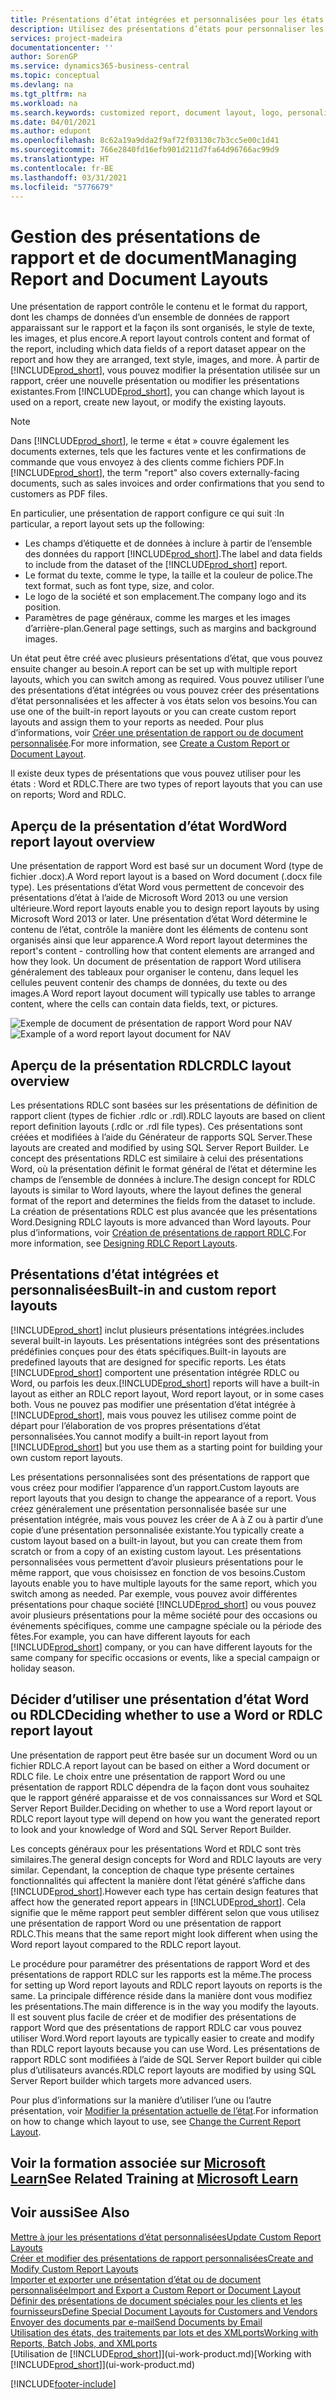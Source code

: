 ```yaml
---
title: Présentations d’état intégrées et personnalisées pour les états et les documents | Microsoft Docs
description: Utilisez des présentations d’états pour personnaliser les documents, par exemple, pour personnaliser la police, le logo, ou la mise en page des fichiers PDF que vous envoyez aux clients.
services: project-madeira
documentationcenter: ''
author: SorenGP
ms.service: dynamics365-business-central
ms.topic: conceptual
ms.devlang: na
ms.tgt_pltfrm: na
ms.workload: na
ms.search.keywords: customized report, document layout, logo, personalize
ms.date: 04/01/2021
ms.author: edupont
ms.openlocfilehash: 8c62a19a9dda2f9af72f03130c7b3cc5e00c1d41
ms.sourcegitcommit: 766e2840fd16efb901d211d7fa64d96766ac99d9
ms.translationtype: HT
ms.contentlocale: fr-BE
ms.lasthandoff: 03/31/2021
ms.locfileid: "5776679"
---
```

# <a name="managing-report-and-document-layouts"></a><span data-ttu-id="a833e-103">Gestion des présentations de rapport et de document</span><span class="sxs-lookup"><span data-stu-id="a833e-103">Managing Report and Document Layouts</span></span>
<span data-ttu-id="a833e-104">Une présentation de rapport contrôle le contenu et le format du rapport, dont les champs de données d’un ensemble de données de rapport apparaissant sur le rapport et la façon ils sont organisés, le style de texte, les images, et plus encore.</span><span class="sxs-lookup"><span data-stu-id="a833e-104">A report layout controls content and format of the report, including which data fields of a report dataset appear on the report and how they are arranged, text style, images, and more.</span></span> <span data-ttu-id="a833e-105">À partir de [!INCLUDE[prod_short](includes/prod_short.md)], vous pouvez modifier la présentation utilisée sur un rapport, créer une nouvelle présentation ou modifier les présentations existantes.</span><span class="sxs-lookup"><span data-stu-id="a833e-105">From [!INCLUDE[prod_short](includes/prod_short.md)], you can change which layout is used on a report, create new layout, or modify the existing layouts.</span></span>

> [!NOTE]  
>   <span data-ttu-id="a833e-106">Dans [!INCLUDE[prod_short](includes/prod_short.md)], le terme « état » couvre également les documents externes, tels que les factures vente et les confirmations de commande que vous envoyez à des clients comme fichiers PDF.</span><span class="sxs-lookup"><span data-stu-id="a833e-106">In [!INCLUDE[prod_short](includes/prod_short.md)], the term "report" also covers externally-facing documents, such as sales invoices and order confirmations that you send to customers as PDF files.</span></span>

<span data-ttu-id="a833e-107">En particulier, une présentation de rapport configure ce qui suit :</span><span class="sxs-lookup"><span data-stu-id="a833e-107">In particular, a report layout sets up the following:</span></span>

* <span data-ttu-id="a833e-108">Les champs d’étiquette et de données à inclure à partir de l’ensemble des données du rapport [!INCLUDE[prod_short](includes/prod_short.md)].</span><span class="sxs-lookup"><span data-stu-id="a833e-108">The label and data fields to include from the dataset of the [!INCLUDE[prod_short](includes/prod_short.md)] report.</span></span>
* <span data-ttu-id="a833e-109">Le format du texte, comme le type, la taille et la couleur de police.</span><span class="sxs-lookup"><span data-stu-id="a833e-109">The text format, such as font type, size, and color.</span></span>
* <span data-ttu-id="a833e-110">Le logo de la société et son emplacement.</span><span class="sxs-lookup"><span data-stu-id="a833e-110">The company logo and its position.</span></span>
* <span data-ttu-id="a833e-111">Paramètres de page généraux, comme les marges et les images d’arrière-plan.</span><span class="sxs-lookup"><span data-stu-id="a833e-111">General page settings, such as margins and background images.</span></span>

<span data-ttu-id="a833e-112">Un état peut être créé avec plusieurs présentations d’état, que vous pouvez ensuite changer au besoin.</span><span class="sxs-lookup"><span data-stu-id="a833e-112">A report can be set up with multiple report layouts, which you can switch among as required.</span></span> <span data-ttu-id="a833e-113">Vous pouvez utiliser l’une des présentations d’état intégrées ou vous pouvez créer des présentations d’état personnalisées et les affecter à vos états selon vos besoins.</span><span class="sxs-lookup"><span data-stu-id="a833e-113">You can use one of the built-in report layouts or you can create custom report layouts and assign them to your reports as needed.</span></span> <span data-ttu-id="a833e-114">Pour plus d’informations, voir [Créer une présentation de rapport ou de document personnalisée](ui-how-create-custom-report-layout.md).</span><span class="sxs-lookup"><span data-stu-id="a833e-114">For more information, see [Create a Custom Report or Document Layout](ui-how-create-custom-report-layout.md).</span></span>

<span data-ttu-id="a833e-115">Il existe deux types de présentations que vous pouvez utiliser pour les états : Word et RDLC.</span><span class="sxs-lookup"><span data-stu-id="a833e-115">There are two types of report layouts that you can use on reports; Word and RDLC.</span></span>

## <a name="word-report-layout-overview"></a><span data-ttu-id="a833e-116">Aperçu de la présentation d’état Word</span><span class="sxs-lookup"><span data-stu-id="a833e-116">Word report layout overview</span></span>
<span data-ttu-id="a833e-117">Une présentation de rapport Word est basé sur un document Word (type de fichier .docx).</span><span class="sxs-lookup"><span data-stu-id="a833e-117">A Word report layout is a based on Word document (.docx file type).</span></span> <span data-ttu-id="a833e-118">Les présentations d’état Word vous permettent de concevoir des présentations d’état à l’aide de Microsoft Word 2013 ou une version ultérieure.</span><span class="sxs-lookup"><span data-stu-id="a833e-118">Word report layouts enable you to design report layouts by using Microsoft Word 2013 or later.</span></span> <span data-ttu-id="a833e-119">Une présentation d’état Word détermine le contenu de l’état, contrôle la manière dont les éléments de contenu sont organisés ainsi que leur apparence.</span><span class="sxs-lookup"><span data-stu-id="a833e-119">A Word report layout determines the report's content - controlling how that content elements are arranged and how they look.</span></span> <span data-ttu-id="a833e-120">Un document de présentation de rapport Word utilisera généralement des tableaux pour organiser le contenu, dans lequel les cellules peuvent contenir des champs de données, du texte ou des images.</span><span class="sxs-lookup"><span data-stu-id="a833e-120">A Word report layout document will typically use tables to arrange content, where the cells can contain data fields, text, or pictures.</span></span>

 <span data-ttu-id="a833e-121">![Exemple de document de présentation de rapport Word pour NAV](media/nav_wordreportlayout_edit_in_word_example.png "NAV_WordReportLayout_Edit_In_Word_Example")</span><span class="sxs-lookup"><span data-stu-id="a833e-121">![Example of a word report layout document for NAV](media/nav_wordreportlayout_edit_in_word_example.png "NAV_WordReportLayout_Edit_In_Word_Example")</span></span>  

## <a name="rdlc-layout-overview"></a><span data-ttu-id="a833e-122">Aperçu de la présentation RDLC</span><span class="sxs-lookup"><span data-stu-id="a833e-122">RDLC layout overview</span></span>
<span data-ttu-id="a833e-123">Les présentations RDLC sont basées sur les présentations de définition de rapport client (types de fichier .rdlc or .rdl).</span><span class="sxs-lookup"><span data-stu-id="a833e-123">RDLC layouts are based on client report definition layouts (.rdlc or .rdl file types).</span></span> <span data-ttu-id="a833e-124">Ces présentations sont créées et modifiées à l’aide du Générateur de rapports SQL Server.</span><span class="sxs-lookup"><span data-stu-id="a833e-124">These layouts are created and modified by using SQL Server Report Builder.</span></span> <span data-ttu-id="a833e-125">Le concept des présentations RDLC est similaire à celui des présentations Word, où la présentation définit le format général de l’état et détermine les champs de l’ensemble de données à inclure.</span><span class="sxs-lookup"><span data-stu-id="a833e-125">The design concept for RDLC layouts is similar to Word layouts, where the layout defines the general format of the report and determines the fields from the dataset to include.</span></span> <span data-ttu-id="a833e-126">La création de présentations RDLC est plus avancée que les présentations Word.</span><span class="sxs-lookup"><span data-stu-id="a833e-126">Designing RDLC layouts is more advanced than Word layouts.</span></span> <span data-ttu-id="a833e-127">Pour plus d’informations, voir [Création de présentations de rapport RDLC](/dynamics-nav/Designing-RDLC-Report-Layouts).</span><span class="sxs-lookup"><span data-stu-id="a833e-127">For more information, see [Designing RDLC Report Layouts](/dynamics-nav/Designing-RDLC-Report-Layouts).</span></span>

## <a name="built-in-and-custom-report-layouts"></a><span data-ttu-id="a833e-128">Présentations d’état intégrées et personnalisées</span><span class="sxs-lookup"><span data-stu-id="a833e-128">Built-in and custom report layouts</span></span>
[!INCLUDE[prod_short](includes/prod_short.md)] <span data-ttu-id="a833e-129">inclut plusieurs présentations intégrées.</span><span class="sxs-lookup"><span data-stu-id="a833e-129">includes several built-in layouts.</span></span> <span data-ttu-id="a833e-130">Les présentations intégrées sont des présentations prédéfinies conçues pour des états spécifiques.</span><span class="sxs-lookup"><span data-stu-id="a833e-130">Built-in layouts are predefined layouts that are designed for specific reports.</span></span> <span data-ttu-id="a833e-131">Les états [!INCLUDE[prod_short](includes/prod_short.md)] comportent une présentation intégrée RDLC ou Word, ou parfois les deux.</span><span class="sxs-lookup"><span data-stu-id="a833e-131">[!INCLUDE[prod_short](includes/prod_short.md)] reports will have a built-in layout as either an RDLC report layout, Word report layout, or in some cases both.</span></span> <span data-ttu-id="a833e-132">Vous ne pouvez pas modifier une présentation d’état intégrée à [!INCLUDE[prod_short](includes/prod_short.md)], mais vous pouvez les utilisez comme point de départ pour l’élaboration de vos propres présentations d’état personnalisées.</span><span class="sxs-lookup"><span data-stu-id="a833e-132">You cannot modify a built-in report layout from [!INCLUDE[prod_short](includes/prod_short.md)] but you use them as a starting point for building your own custom report layouts.</span></span>

<span data-ttu-id="a833e-133">Les présentations personnalisées sont des présentations de rapport que vous créez pour modifier l’apparence d’un rapport.</span><span class="sxs-lookup"><span data-stu-id="a833e-133">Custom layouts are report layouts that you design to change the appearance of a report.</span></span> <span data-ttu-id="a833e-134">Vous créez généralement une présentation personnalisée basée sur une présentation intégrée, mais vous pouvez les créer de A à Z ou à partir d’une copie d’une présentation personnalisée existante.</span><span class="sxs-lookup"><span data-stu-id="a833e-134">You typically create a custom layout based on a built-in layout, but you can create them from scratch or from a copy of an existing custom layout.</span></span> <span data-ttu-id="a833e-135">Les présentations personnalisées vous permettent d’avoir plusieurs présentations pour le même rapport, que vous choisissez en fonction de vos besoins.</span><span class="sxs-lookup"><span data-stu-id="a833e-135">Custom layouts enable you to have multiple layouts for the same report, which you switch among as needed.</span></span> <span data-ttu-id="a833e-136">Par exemple, vous pouvez avoir différentes présentations pour chaque société [!INCLUDE[prod_short](includes/prod_short.md)] ou vous pouvez avoir plusieurs présentations pour la même société pour des occasions ou événements spécifiques, comme une campagne spéciale ou la période des fêtes.</span><span class="sxs-lookup"><span data-stu-id="a833e-136">For example, you can have different layouts for each [!INCLUDE[prod_short](includes/prod_short.md)] company, or you can have different layouts for the same company for specific occasions or events, like a special campaign or holiday season.</span></span>

## <a name="deciding-whether-to-use-a-word-or-rdlc-report-layout"></a><span data-ttu-id="a833e-137">Décider d’utiliser une présentation d’état Word ou RDLC</span><span class="sxs-lookup"><span data-stu-id="a833e-137">Deciding whether to use a Word or RDLC report layout</span></span>
<span data-ttu-id="a833e-138">Une présentation de rapport peut être basée sur un document Word ou un fichier RDLC.</span><span class="sxs-lookup"><span data-stu-id="a833e-138">A report layout can be based on either a Word document or RDLC file.</span></span> <span data-ttu-id="a833e-139">Le choix entre une présentation de rapport Word ou une présentation de rapport RDLC dépendra de la façon dont vous souhaitez que le rapport généré apparaisse et de vos connaissances sur Word et SQL Server Report Builder.</span><span class="sxs-lookup"><span data-stu-id="a833e-139">Deciding on whether to use a Word report layout or RDLC report layout type will depend on how you want the generated report to look and your knowledge of Word and SQL Server Report Builder.</span></span>

<span data-ttu-id="a833e-140">Les concepts généraux pour les présentations Word et RDLC sont très similaires.</span><span class="sxs-lookup"><span data-stu-id="a833e-140">The general design concepts for Word and RDLC layouts are very similar.</span></span> <span data-ttu-id="a833e-141">Cependant, la conception de chaque type présente certaines fonctionnalités qui affectent la manière dont l’état généré s’affiche dans [!INCLUDE[prod_short](includes/prod_short.md)].</span><span class="sxs-lookup"><span data-stu-id="a833e-141">However each type has certain design features that affect how the generated report appears in [!INCLUDE[prod_short](includes/prod_short.md)].</span></span> <span data-ttu-id="a833e-142">Cela signifie que le même rapport peut sembler différent selon que vous utilisez une présentation de rapport Word ou une présentation de rapport RDLC.</span><span class="sxs-lookup"><span data-stu-id="a833e-142">This means that the same report might look different when using the Word report layout compared to the RDLC report layout.</span></span>

<span data-ttu-id="a833e-143">Le procédure pour paramétrer des présentations de rapport Word et des présentations de rapport RDLC sur les rapports est la même.</span><span class="sxs-lookup"><span data-stu-id="a833e-143">The process for setting up Word report layouts and RDLC report layouts on reports is the same.</span></span> <span data-ttu-id="a833e-144">La principale différence réside dans la manière dont vous modifiez les présentations.</span><span class="sxs-lookup"><span data-stu-id="a833e-144">The main difference is in the way you modify the layouts.</span></span> <span data-ttu-id="a833e-145">Il est souvent plus facile de créer et de modifier des présentations de rapport Word que des présentations de rapport RDLC car vous pouvez utiliser Word.</span><span class="sxs-lookup"><span data-stu-id="a833e-145">Word report layouts are typically easier to create and modify than RDLC report layouts because you can use Word.</span></span> <span data-ttu-id="a833e-146">Les présentations de rapport RDLC sont modifiées à l’aide de SQL Server Report builder qui cible plus d’utilisateurs avancés.</span><span class="sxs-lookup"><span data-stu-id="a833e-146">RDLC report layouts are modified by using SQL Server Report builder which targets more advanced users.</span></span>

<span data-ttu-id="a833e-147">Pour plus d’informations sur la manière d’utiliser l’une ou l’autre présentation, voir [Modifier la présentation actuelle de l’état](ui-how-change-layout-currently-used-report.md).</span><span class="sxs-lookup"><span data-stu-id="a833e-147">For information on how to change which layout to use, see [Change the Current Report Layout](ui-how-change-layout-currently-used-report.md).</span></span>

## <a name="see-related-training-at-microsoft-learn"></a><span data-ttu-id="a833e-148">Voir la formation associée sur [Microsoft Learn](/learn/modules/change-documents-dynamics-365-business-central/index)</span><span class="sxs-lookup"><span data-stu-id="a833e-148">See Related Training at [Microsoft Learn](/learn/modules/change-documents-dynamics-365-business-central/index)</span></span>

## <a name="see-also"></a><span data-ttu-id="a833e-149">Voir aussi</span><span class="sxs-lookup"><span data-stu-id="a833e-149">See Also</span></span>
[<span data-ttu-id="a833e-150">Mettre à jour les présentations d’état personnalisées</span><span class="sxs-lookup"><span data-stu-id="a833e-150">Update Custom Report Layouts</span></span>](ui-update-report-layouts.md)  
[<span data-ttu-id="a833e-151">Créer et modifier des présentations de rapport personnalisées</span><span class="sxs-lookup"><span data-stu-id="a833e-151">Create and Modify Custom Report Layouts</span></span>](ui-how-create-custom-report-layout.md)  
[<span data-ttu-id="a833e-152">Importer et exporter une présentation d’état ou de document personnalisée</span><span class="sxs-lookup"><span data-stu-id="a833e-152">Import and Export a Custom Report or Document Layout</span></span>](ui-how-import-and-export-report-layout.md)  
[<span data-ttu-id="a833e-153">Définir des présentations de document spéciales pour les clients et les fournisseurs</span><span class="sxs-lookup"><span data-stu-id="a833e-153">Define Special Document Layouts for Customers and Vendors</span></span>](ui-define-customer-vendor-document-layouts.md)  
[<span data-ttu-id="a833e-154">Envoyer des documents par e-mail</span><span class="sxs-lookup"><span data-stu-id="a833e-154">Send Documents by Email</span></span>](ui-how-send-documents-email.md)  
[<span data-ttu-id="a833e-155">Utilisation des états, des traitements par lots et des XMLports</span><span class="sxs-lookup"><span data-stu-id="a833e-155">Working with Reports, Batch Jobs, and XMLports</span></span>](ui-work-report.md)  
<span data-ttu-id="a833e-156">[Utilisation de [!INCLUDE[prod_short](includes/prod_short.md)]](ui-work-product.md)</span><span class="sxs-lookup"><span data-stu-id="a833e-156">[Working with [!INCLUDE[prod_short](includes/prod_short.md)]](ui-work-product.md)</span></span>  


[!INCLUDE[footer-include](includes/footer-banner.md)]